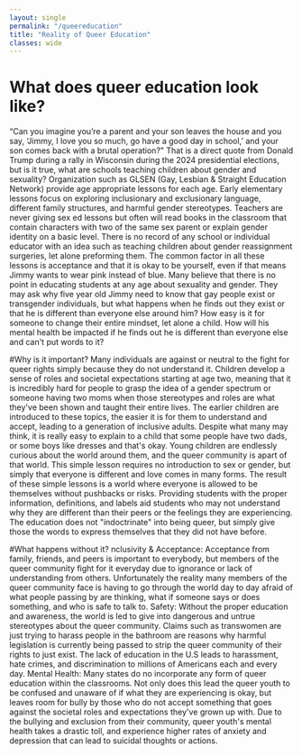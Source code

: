 ```yaml
---
layout: single
permalink: "/queereducation"
title: "Reality of Queer Education"
classes: wide
---
```

# What does queer education look like? 
“Can you imagine you’re a parent and your son leaves the house and you say, ‘Jimmy, I love you so much, go have a good day in school,’ and your son comes back with a brutal operation?" That is a direct quote from Donald Trump during a rally in Wisconsin during the 2024 presidential elections, but is it true, what are schools teaching children about gender and sexuality? 
	Organization such as GLSEN (Gay, Lesbian & Straight Education Network) provide age appropriate lessons for each age. Early elementary lessons focus on exploring inclusionary and exclusionary language, different family structures, and harmful gender stereotypes. Teachers are never giving sex ed lessons but often will read books in the classroom that contain characters with two of the same sex parent or explain gender identity on a basic level. There is no record of any school or individual educator with an idea such as teaching children about gender reassignment surgeries, let alone preforming them. The common factor in all these lessons is acceptance and that it is okay to be yourself, even if that means Jimmy wants to wear pink instead of blue. 
Many believe that there is no point in educating students at any age about sexuality and gender. They may ask why five year old Jimmy need to know that gay people exist or transgender individuals, but what happens when he finds out they exist or that he is different than everyone else around him? 	How easy is it for someone to change their entire mindset, let alone a child. How will his mental health be impacted if he finds out he is different than everyone else and can't put words to it?

#Why is it important? 
Many individuals are against or neutral to the fight for queer rights simply because they do not understand it. Children develop a sense of roles and societal expectations starting at age two, meaning that it is incredibly hard for people to grasp the idea of a gender spectrum or someone having two moms when those stereotypes and roles are what they've been shown and taught their entire lives. The earlier children are introduced to these topics, the easier it is for them to understand and accept, leading to a generation of inclusive adults. 
Despite what many may think, it is really easy to explain to a child that some people have two dads, or some boys like dresses and that's okay. Young children are endlessly curious about the world around them, and the queer community is apart of that world. This simple lesson requires no introduction to sex or gender, but simply that everyone is different and love comes in many forms. The result of these simple lessons is a world where everyone is allowed to be themselves without pushbacks or risks.
Providing students with the proper information, definitions, and labels aid students who may not understand why they are different than their peers or the feelings they are experiencing. The education does not "indoctrinate" into being queer, but simply give those the words to express themselves that they did not have before. 

#What happens without it? 
nclusivity & Acceptance: Acceptance from family, friends, and peers is important to everybody, but members of the queer community fight for it everyday due to ignorance or lack of understanding from others. Unfortunately the reality many members of the queer community face is having to go through the world day to day afraid of what people passing by are thinking, what if someone says or does something, and who is safe to talk to. 
Safety: Without the proper education and awareness, the world is led to give into dangerous and untrue stereotypes about the queer community. Claims such as transwomen are just trying to harass people in the bathroom are reasons why harmful legislation is currently being passed to strip the queer community of their rights to just exist. The lack of education in the U.S leads to harassment, hate crimes, and discrimination to millions of Americans each and every day. 
Mental Health: Many states do no incorporate any form of queer education within the classrooms. Not only does this lead the queer youth to be confused and unaware of if what they are experiencing is okay, but leaves room for bully by those who do not accept something that goes against the societal roles and expectations they've grown up with. Due to the bullying and exclusion from their community, queer youth's mental health takes a drastic toll, and experience higher rates of anxiety and depression that can lead to suicidal thoughts or actions. 
